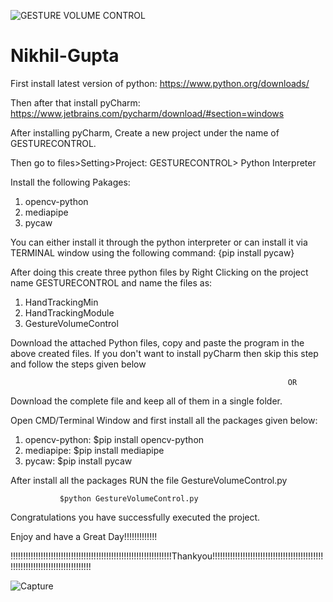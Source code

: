 ![GESTURE VOLUME CONTROL](https://user-images.githubusercontent.com/59369441/116009544-f512e380-a637-11eb-9f74-39301db95f2b.png)


# Nikhil-Gupta
First install latest version of python: https://www.python.org/downloads/

Then after that install pyCharm: https://www.jetbrains.com/pycharm/download/#section=windows


After installing pyCharm,
Create a new project under the name of GESTURECONTROL.

Then go to files>Setting>Project: GESTURECONTROL> Python Interpreter

Install the following Pakages: 
1) opencv-python
2) mediapipe
3) pycaw

You can either install it through the python interpreter or can install it via TERMINAL window using the following command: {pip install pycaw}

After doing this create three python files by Right Clicking on the project name GESTURECONTROL and name the files as:

1) HandTrackingMin
2) HandTrackingModule
3) GestureVolumeControl

Download the attached Python files, copy and paste the program in the above created files.
If you don't want to install pyCharm then skip this step and follow the steps given below
                                                                  
                                                                  
                                                                  OR
                                       
Download the complete file and keep all of them in a single folder.

Open CMD/Terminal Window and first install all the packages given below:
1) opencv-python: $pip install opencv-python
2) mediapipe: $pip install mediapipe
3) pycaw: $pip install pycaw

After install all the packages RUN the file GestureVolumeControl.py
               
               $python GestureVolumeControl.py

Congratulations you have successfully executed the project.

Enjoy and have a Great Day!!!!!!!!!!!!!




!!!!!!!!!!!!!!!!!!!!!!!!!!!!!!!!!!!!!!!!!!!!!!!!!!!!!!!!!!!!!!!!Thankyou!!!!!!!!!!!!!!!!!!!!!!!!!!!!!!!!!!!!!!!!!!!!!!!!!!!!!!!!!!!!!!!!!!!!!!!!!!!!

![Capture](https://user-images.githubusercontent.com/59369441/116009572-1542a280-a638-11eb-9d94-2a2d38b856a5.PNG)
